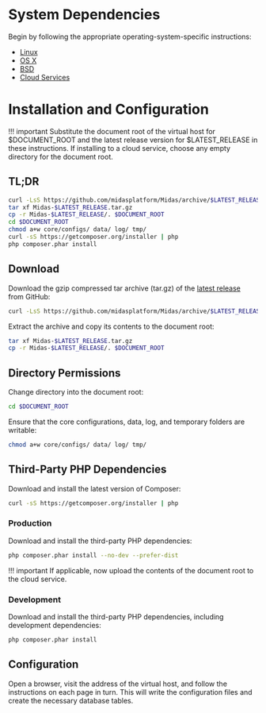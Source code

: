 # System Dependencies #

Begin by following the appropriate operating-system-specific instructions:

* [Linux](linux.md)
* [OS X](os-x.md)
* [BSD](bsd.md)
* [Cloud Services](cloud-services.md)

# Installation and Configuration #

!!! important
    Substitute the document root of the virtual host for $DOCUMENT_ROOT and the
    latest release version for $LATEST_RELEASE in these instructions. If
    installing to a cloud service, choose any empty directory for the document
    root.

## TL;DR ##

```bash
curl -LsS https://github.com/midasplatform/Midas/archive/$LATEST_RELEASE.tar.gz -o Midas-$LATEST_RELEASE.tar.gz
tar xf Midas-$LATEST_RELEASE.tar.gz
cp -r Midas-$LATEST_RELEASE/. $DOCUMENT_ROOT
cd $DOCUMENT_ROOT
chmod a+w core/configs/ data/ log/ tmp/
curl -sS https://getcomposer.org/installer | php
php composer.phar install
```

## Download ##

Download the gzip compressed tar archive (tar.gz) of the [latest
release](https://github.com/midasplatform/Midas/releases/latest) from GitHub:

```bash
curl -LsS https://github.com/midasplatform/Midas/archive/$LATEST_RELEASE.tar.gz -o Midas-$LATEST_RELEASE.tar.gz
```

Extract the archive and copy its contents to the document root:

```bash
tar xf Midas-$LATEST_RELEASE.tar.gz
cp -r Midas-$LATEST_RELEASE/. $DOCUMENT_ROOT
```

## Directory Permissions ##

Change directory into the document root:

```bash
cd $DOCUMENT_ROOT
```

Ensure that the core configurations, data, log, and temporary folders are
writable:

```bash
chmod a+w core/configs/ data/ log/ tmp/
```

## Third-Party PHP Dependencies ##

Download and install the latest version of Composer:

```bash
curl -sS https://getcomposer.org/installer | php
```

### Production ###

Download and install the third-party PHP dependencies:

```bash
php composer.phar install --no-dev --prefer-dist
```

!!! important
    If applicable, now upload the contents of the document root to the cloud
    service.

### Development ###

Download and install the third-party PHP dependencies, including development
dependencies:

```bash
php composer.phar install
```

## Configuration ##

Open a browser, visit the address of the virtual host, and follow the
instructions on each page in turn. This will write the configuration files and
create the necessary database tables.

